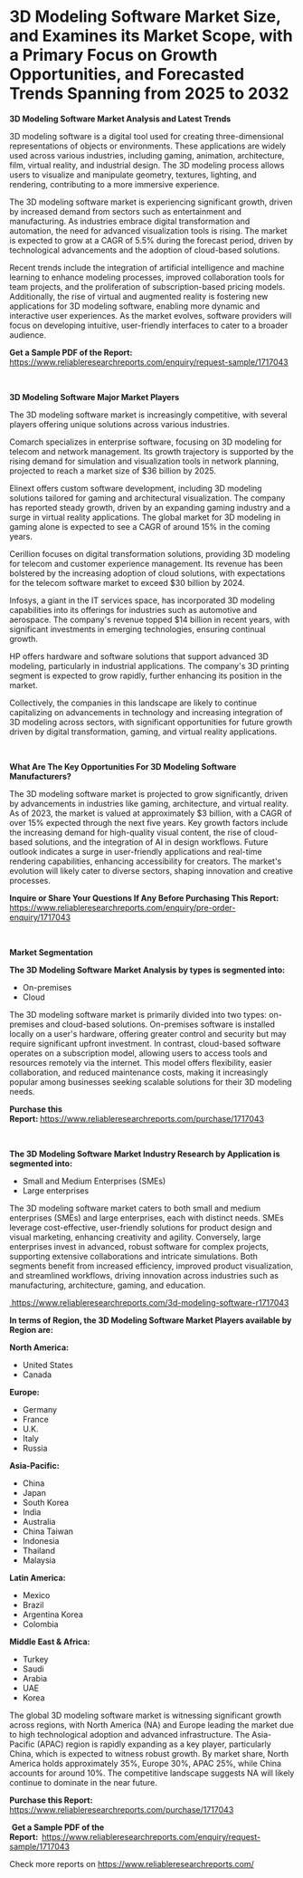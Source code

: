 <p><h1>3D Modeling Software Market Size, and Examines its Market Scope, with a Primary Focus on Growth Opportunities, and Forecasted Trends Spanning from 2025 to 2032</h1></p><p><strong>3D Modeling Software Market Analysis and Latest Trends</strong></p>
<p><p>3D modeling software is a digital tool used for creating three-dimensional representations of objects or environments. These applications are widely used across various industries, including gaming, animation, architecture, film, virtual reality, and industrial design. The 3D modeling process allows users to visualize and manipulate geometry, textures, lighting, and rendering, contributing to a more immersive experience.</p><p>The 3D modeling software market is experiencing significant growth, driven by increased demand from sectors such as entertainment and manufacturing. As industries embrace digital transformation and automation, the need for advanced visualization tools is rising. The market is expected to grow at a CAGR of 5.5% during the forecast period, driven by technological advancements and the adoption of cloud-based solutions. </p><p>Recent trends include the integration of artificial intelligence and machine learning to enhance modeling processes, improved collaboration tools for team projects, and the proliferation of subscription-based pricing models. Additionally, the rise of virtual and augmented reality is fostering new applications for 3D modeling software, enabling more dynamic and interactive user experiences. As the market evolves, software providers will focus on developing intuitive, user-friendly interfaces to cater to a broader audience.</p></p>
<p><strong>Get a Sample PDF of the Report:&nbsp;</strong> <a href="https://www.reliableresearchreports.com/enquiry/request-sample/1717043?utm_campaign=2245&utm_medium=2&utm_source=Github&utm_content=ia&utm_term=25032025&utm_id=3d-modeling-software">https://www.reliableresearchreports.com/enquiry/request-sample/1717043</a></p>
<p>&nbsp;</p>
<p><strong>3D Modeling Software Major Market Players</strong></p>
<p><p>The 3D modeling software market is increasingly competitive, with several players offering unique solutions across various industries. </p><p>Comarch specializes in enterprise software, focusing on 3D modeling for telecom and network management. Its growth trajectory is supported by the rising demand for simulation and visualization tools in network planning, projected to reach a market size of $36 billion by 2025.</p><p>Elinext offers custom software development, including 3D modeling solutions tailored for gaming and architectural visualization. The company has reported steady growth, driven by an expanding gaming industry and a surge in virtual reality applications. The global market for 3D modeling in gaming alone is expected to see a CAGR of around 15% in the coming years.</p><p>Cerillion focuses on digital transformation solutions, providing 3D modeling for telecom and customer experience management. Its revenue has been bolstered by the increasing adoption of cloud solutions, with expectations for the telecom software market to exceed $30 billion by 2024.</p><p>Infosys, a giant in the IT services space, has incorporated 3D modeling capabilities into its offerings for industries such as automotive and aerospace. The company's revenue topped $14 billion in recent years, with significant investments in emerging technologies, ensuring continual growth.</p><p>HP offers hardware and software solutions that support advanced 3D modeling, particularly in industrial applications. The company's 3D printing segment is expected to grow rapidly, further enhancing its position in the market.</p><p>Collectively, the companies in this landscape are likely to continue capitalizing on advancements in technology and increasing integration of 3D modeling across sectors, with significant opportunities for future growth driven by digital transformation, gaming, and virtual reality applications.</p></p>
<p>&nbsp;</p>
<p><strong>What Are The Key Opportunities For 3D Modeling Software Manufacturers?</strong></p>
<p><p>The 3D modeling software market is projected to grow significantly, driven by advancements in industries like gaming, architecture, and virtual reality. As of 2023, the market is valued at approximately $3 billion, with a CAGR of over 15% expected through the next five years. Key growth factors include the increasing demand for high-quality visual content, the rise of cloud-based solutions, and the integration of AI in design workflows. Future outlook indicates a surge in user-friendly applications and real-time rendering capabilities, enhancing accessibility for creators. The market's evolution will likely cater to diverse sectors, shaping innovation and creative processes.</p></p>
<p><strong>Inquire or Share Your Questions If Any Before Purchasing This Report:</strong> <a href="https://www.reliableresearchreports.com/enquiry/pre-order-enquiry/1717043?utm_campaign=2245&utm_medium=2&utm_source=Github&utm_content=ia&utm_term=25032025&utm_id=3d-modeling-software">https://www.reliableresearchreports.com/enquiry/pre-order-enquiry/1717043</a></p>
<p>&nbsp;</p>
<p><strong>Market Segmentation</strong></p>
<p><strong>The 3D Modeling Software Market Analysis by types is segmented into:</strong></p>
<p><ul><li>On-premises</li><li>Cloud</li></ul></p>
<p><p>The 3D modeling software market is primarily divided into two types: on-premises and cloud-based solutions. On-premises software is installed locally on a user's hardware, offering greater control and security but may require significant upfront investment. In contrast, cloud-based software operates on a subscription model, allowing users to access tools and resources remotely via the internet. This model offers flexibility, easier collaboration, and reduced maintenance costs, making it increasingly popular among businesses seeking scalable solutions for their 3D modeling needs.</p></p>
<p><strong>Purchase this Report:&nbsp;</strong><a href="https://www.reliableresearchreports.com/purchase/1717043?utm_campaign=2245&utm_medium=2&utm_source=Github&utm_content=ia&utm_term=25032025&utm_id=3d-modeling-software">https://www.reliableresearchreports.com/purchase/1717043</a></p>
<p>&nbsp;</p>
<p><strong>The 3D Modeling Software Market Industry Research by Application is segmented into:</strong></p>
<p><ul><li>Small and Medium Enterprises (SMEs)</li><li>Large enterprises</li></ul></p>
<p><p>The 3D modeling software market caters to both small and medium enterprises (SMEs) and large enterprises, each with distinct needs. SMEs leverage cost-effective, user-friendly solutions for product design and visual marketing, enhancing creativity and agility. Conversely, large enterprises invest in advanced, robust software for complex projects, supporting extensive collaborations and intricate simulations. Both segments benefit from increased efficiency, improved product visualization, and streamlined workflows, driving innovation across industries such as manufacturing, architecture, gaming, and education.</p></p>
<p><a href="https://www.reliableresearchreports.com/3d-modeling-software-r1717043?utm_campaign=2245&utm_medium=2&utm_source=Github&utm_content=ia&utm_term=25032025&utm_id=3d-modeling-software">&nbsp;https://www.reliableresearchreports.com/3d-modeling-software-r1717043</a></p>
<p><strong>In terms of Region, the 3D Modeling Software Market Players available by Region are:</strong></p>
<p>
    <p> <strong> North America: </strong>
        <ul>
            <li>United States</li>
            <li>Canada</li>
        </ul>
        </p> 
    <p> <strong> Europe: </strong>
        <ul>
            <li>Germany</li>
            <li>France</li>
            <li>U.K.</li>
            <li>Italy</li>
            <li>Russia</li>
        </ul>
        </p> 
    <p> <strong> Asia-Pacific: </strong>
        <ul>
            <li>China</li>
            <li>Japan</li>
            <li>South Korea</li>
            <li>India</li>
            <li>Australia</li>
            <li>China Taiwan</li>
            <li>Indonesia</li>
            <li>Thailand</li>
            <li>Malaysia</li>
        </ul>
        </p> 
    <p> <strong> Latin America: </strong>
        <ul>
            <li>Mexico</li>
            <li>Brazil</li>
            <li>Argentina Korea</li>
            <li>Colombia</li>
        </ul>
        </p> 
    <p> <strong> Middle East & Africa: </strong>
        <ul>
            <li>Turkey</li>
            <li>Saudi</li>
            <li>Arabia</li>
            <li>UAE</li>
            <li>Korea</li>
        </ul>
    </p>
    </p>
<p><p>The global 3D modeling software market is witnessing significant growth across regions, with North America (NA) and Europe leading the market due to high technological adoption and advanced infrastructure. The Asia-Pacific (APAC) region is rapidly expanding as a key player, particularly China, which is expected to witness robust growth. By market share, North America holds approximately 35%, Europe 30%, APAC 25%, while China accounts for around 10%. The competitive landscape suggests NA will likely continue to dominate in the near future.</p></p>
<p><strong>Purchase this Report: </strong><a href="https://www.reliableresearchreports.com/purchase/1717043?utm_campaign=2245&utm_medium=2&utm_source=Github&utm_content=ia&utm_term=25032025&utm_id=3d-modeling-software">https://www.reliableresearchreports.com/purchase/1717043</a></p>
<p>&nbsp;<strong>Get a Sample PDF of the Report:&nbsp;&nbsp;</strong><a href="https://www.reliableresearchreports.com/enquiry/request-sample/1717043?utm_campaign=2245&utm_medium=2&utm_source=Github&utm_content=ia&utm_term=25032025&utm_id=3d-modeling-software">https://www.reliableresearchreports.com/enquiry/request-sample/1717043</a></p>
<p><strong></strong></p>
<p>Check more reports on <a href="https://www.reliableresearchreports.com/?utm_campaign=2245&utm_medium=2&utm_source=Github&utm_content=ia&utm_term=25032025&utm_id=3d-modeling-software">https://www.reliableresearchreports.com/</a></p>